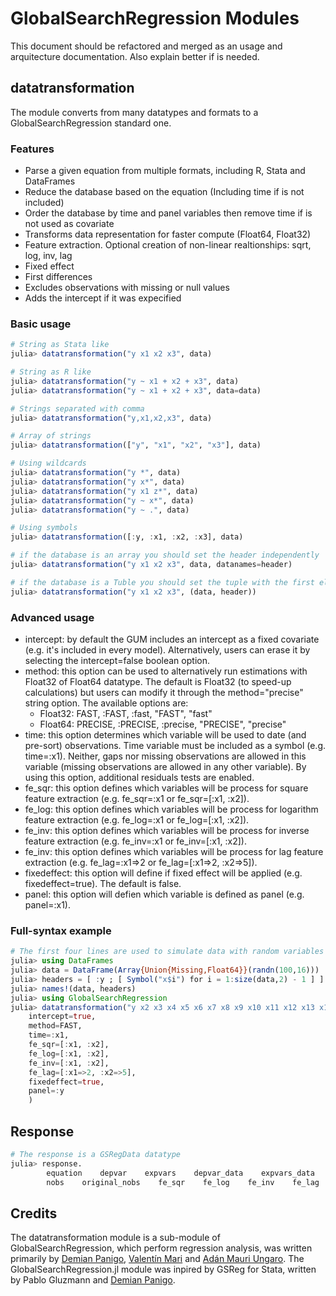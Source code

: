 # GlobalSearchRegression Modules

This document should be refactored and merged as an usage and arquitecture documentation. Also explain better if is needed.

## datatransformation
The module converts from many datatypes and formats to a GlobalSearchRegression standard one.

### Features
- Parse a given equation from multiple formats, including R, Stata and DataFrames
- Reduce the database based on the equation (Including time if is not included)
- Order the database by time and panel variables then remove time if is not used as covariate
- Transforms data representation for faster compute (Float64, Float32)
- Feature extraction. Optional creation of non-linear realtionships: sqrt, log, inv, lag
- Fixed effect
- First differences
- Excludes observations with missing or null values
- Adds the intercept if it was expecified

### Basic usage

```julia
# String as Stata like
julia> datatransformation("y x1 x2 x3", data)

# String as R like
julia> datatransformation("y ~ x1 + x2 + x3", data)
julia> datatransformation("y ~ x1 + x2 + x3", data=data)

# Strings separated with comma
julia> datatransformation("y,x1,x2,x3", data)

# Array of strings
julia> datatransformation(["y", "x1", "x2", "x3"], data)

# Using wildcards
julia> datatransformation("y *", data)
julia> datatransformation("y x*", data)
julia> datatransformation("y x1 z*", data)
julia> datatransformation("y ~ x*", data)
julia> datatransformation("y ~ .", data)

# Using symbols
julia> datatransformation([:y, :x1, :x2, :x3], data)

# if the database is an array you should set the header independently
julia> datatransformation("y x1 x2 x3", data, datanames=header)

# if the database is a Tuble you should set the tuple with the first element as the data and the second element as the header
julia> datatransformation("y x1 x2 x3", (data, header))
```

### Advanced usage
* intercept: by default the GUM includes an intercept as a fixed covariate (e.g. it's included in every model). Alternatively, users can erase it by selecting the intercept=false boolean option.
* method: this option can be used to alternatively run estimations with Float32 of Float64 datatype. The default is Float32 (to speed-up calculations) but users can modify it through the method="precise" string option. The available options are:
    - Float32: FAST, :FAST, :fast, "FAST", "fast"
    - Float64: PRECISE, :PRECISE, :precise, "PRECISE", "precise"
* time: this option determines which variable will be used to date (and pre-sort) observations. Time variable must be included as a symbol (e.g. time=:x1). Neither, gaps nor missing observations are allowed in this variable (missing observations are allowed in any other variable). By using this option, additional residuals tests are enabled.
* fe_sqr: this option defines which variables will be process for square feature extraction (e.g. fe_sqr=:x1 or fe_sqr=[:x1, :x2]).
* fe_log: this option defines which variables will be process for logarithm feature extraction (e.g. fe_log=:x1 or fe_log=[:x1, :x2]).
* fe_inv: this option defines which variables will be process for inverse feature extraction (e.g. fe_inv=:x1 or fe_inv=[:x1, :x2]).
* fe_inv: this option defines which variables will be process for lag feature extraction (e.g. fe_lag=:x1=>2 or fe_lag=[:x1=>2, :x2=>5]).
* fixedeffect: this option will define if fixed effect will be applied (e.g. fixedeffect=true). The default is false.
* panel: this option will defien which variable is defined as panel (e.g. panel=:x1). 

### Full-syntax example

```julia
# The first four lines are used to simulate data with random variables
julia> using DataFrames
julia> data = DataFrame(Array{Union{Missing,Float64}}(randn(100,16)))
julia> headers = [ :y ; [ Symbol("x$i") for i = 1:size(data,2) - 1 ] ]
julia> names!(data, headers)
julia> using GlobalSearchRegression
julia> datatransformation("y x2 x3 x4 x5 x6 x7 x8 x9 x10 x11 x12 x13 x14 x15", data, 
    intercept=true, 
    method=FAST, 
    time=:x1,
    fe_sqr=[:x1, :x2],
    fe_log=[:x1, :x2],
    fe_inv=[:x1, :x2],
    fe_lag=[:x1=>2, :x2=>5],
    fixedeffect=true,
    panel=:y
    )
```

## Response

```julia
# The response is a GSRegData datatype
julia> response.
        equation    depvar    expvars    depvar_data    expvars_data    intercept    time    panel    datatype
        nobs    original_nobs    fe_sqr    fe_log    fe_inv    fe_lag    fixedeffect    interaction
```

## Credits
The datatransformation module is a sub-module of GlobalSearchRegression, which perform regression analysis, was written primarily by [Demian Panigo](https://github.com/dpanigo/), [Valentín Mari](https://github.com/vmari/) and [Adán Mauri Ungaro](https://github.com/adanmauri/). The GlobalSearchRegression.jl module was inpired by GSReg for Stata, written by Pablo Gluzmann and [Demian Panigo](https://github.com/dpanigo/).
